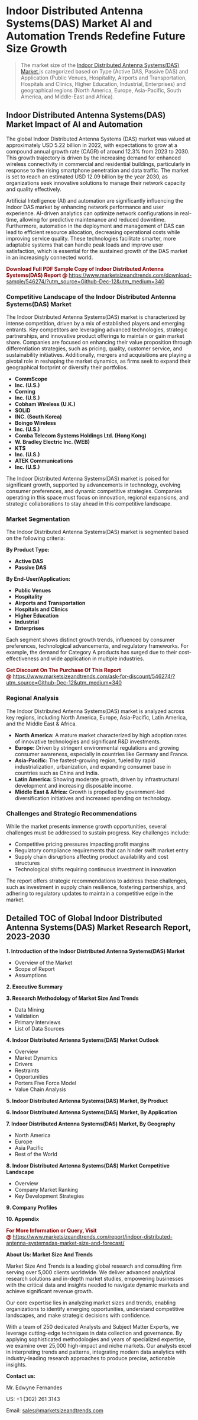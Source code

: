 <H1>Indoor Distributed Antenna Systems(DAS) Market AI and Automation Trends Redefine Future Size Growth</H1><blockquote><p>The market size of the <a href="https://www.marketsizeandtrends.com/download-sample/546274/?utm_source=Github-Dec-12&amp;utm_medium=340" target="_blank">Indoor Distributed Antenna Systems(DAS) Market </a>is categorized based on Type (Active DAS, Passive DAS) and Application (Public Venues, Hospitality, Airports and Transportation, Hospitals and Clinics, Higher Education, Industrial, Enterprises) and geographical regions (North America, Europe, Asia-Pacific, South America, and Middle-East and Africa).</p></blockquote><p><h2>Indoor Distributed Antenna Systems(DAS) Market Impact of AI and Automation</h2><p>The global Indoor Distributed Antenna Systems (DAS) market was valued at approximately USD 5.22 billion in 2022, with expectations to grow at a compound annual growth rate (CAGR) of around 12.3% from 2023 to 2030. This growth trajectory is driven by the increasing demand for enhanced wireless connectivity in commercial and residential buildings, particularly in response to the rising smartphone penetration and data traffic. The market is set to reach an estimated USD 12.09 billion by the year 2030, as organizations seek innovative solutions to manage their network capacity and quality effectively.</p><p>Artificial Intelligence (AI) and automation are significantly influencing the Indoor DAS market by enhancing network performance and user experience. AI-driven analytics can optimize network configurations in real-time, allowing for predictive maintenance and reduced downtime. Furthermore, automation in the deployment and management of DAS can lead to efficient resource allocation, decreasing operational costs while improving service quality. These technologies facilitate smarter, more adaptable systems that can handle peak loads and improve user satisfaction, which is essential for the sustained growth of the DAS market in an increasingly connected world.</p></p><p><strong><span style="color: #800000;">Download Full PDF Sample Copy of Indoor Distributed Antenna Systems(DAS) Report @</span>&nbsp;</strong><a href="https://www.marketsizeandtrends.com/download-sample/546274/?utm_source=Github-Dec-12&amp;utm_medium=340">https://www.marketsizeandtrends.com/download-sample/546274/?utm_source=Github-Dec-12&amp;utm_medium=340</a></p><h3>Competitive Landscape of the Indoor Distributed Antenna Systems(DAS) Market</h3><p>The Indoor Distributed Antenna Systems(DAS) market is characterized by intense competition, driven by a mix of established players and emerging entrants. Key competitors are leveraging advanced technologies, strategic partnerships, and innovative product offerings to maintain or gain market share. Companies are focused on enhancing their value proposition through differentiation strategies, such as pricing, quality, customer service, and sustainability initiatives. Additionally, mergers and acquisitions are playing a pivotal role in reshaping the market dynamics, as firms seek to expand their geographical footprint or diversify their portfolios.</p><p><strong><p><ul><li>CommScope </li><li> Inc. (U.S.) </li><li> Corning </li><li> Inc. (U.S.) </li><li> Cobham Wireless (U.K.) </li><li> SOLiD </li><li> INC. (South Korea) </li><li> Boingo Wireless </li><li> Inc. (U.S.) </li><li> Comba Telecom Systems Holdings Ltd. (Hong Kong) </li><li> W. Bradley Electric Inc. (WEB) </li><li> KTS </li><li> Inc. (U.S.) </li><li> ATEK Communications </li><li> Inc. (U.S.)</p></li></ul></p></strong></p><p>The Indoor Distributed Antenna Systems(DAS) market is poised for significant growth, supported by advancements in technology, evolving consumer preferences, and dynamic competitive strategies. Companies operating in this space must focus on innovation, regional expansions, and strategic collaborations to stay ahead in this competitive landscape.</p><h3>Market Segmentation</h3><p>The Indoor Distributed Antenna Systems(DAS) market is segmented based on the following criteria:</p><p><strong>By Product Type:</strong></p><p><strong><p><ul><li>Active DAS </li><li> Passive DAS</p></li></ul></p></strong></p><p><strong>By End-User/Application:</strong></p><p><strong><p><ul><li>Public Venues </li><li> Hospitality </li><li> Airports and Transportation </li><li> Hospitals and Clinics </li><li> Higher Education </li><li> Industrial </li><li> Enterprises</p></li></ul></p></strong></p><p>Each segment shows distinct growth trends, influenced by consumer preferences, technological advancements, and regulatory frameworks. For example, the demand for Category A products has surged due to their cost-effectiveness and wide application in multiple industries.</p><p><strong><span style="color: #800000;">Get Discount On The Purchase Of This Report @&nbsp;</span></strong><a href="https://www.marketsizeandtrends.com/ask-for-discount/546274/?utm_source=Github-Dec-12&amp;utm_medium=340">https://www.marketsizeandtrends.com/ask-for-discount/546274/?utm_source=Github-Dec-12&amp;utm_medium=340</a></p><h3>Regional Analysis</h3><p>The Indoor Distributed Antenna Systems(DAS) market is analyzed across key regions, including North America, Europe, Asia-Pacific, Latin America, and the Middle East &amp; Africa.</p><ul><li><strong>North America:</strong> A mature market characterized by high adoption rates of innovative technologies and significant R&amp;D investments.</li><li><strong>Europe:</strong> Driven by stringent environmental regulations and growing consumer awareness, especially in countries like Germany and France.</li><li><strong>Asia-Pacific:</strong> The fastest-growing region, fueled by rapid industrialization, urbanization, and expanding consumer base in countries such as China and India.</li><li><strong>Latin America:</strong> Showing moderate growth, driven by infrastructural development and increasing disposable income.</li><li><strong>Middle East &amp; Africa:</strong> Growth is propelled by government-led diversification initiatives and increased spending on technology.</li></ul><h3>Challenges and Strategic Recommendations</h3><p>While the market presents immense growth opportunities, several challenges must be addressed to sustain progress. Key challenges include:</p><ul><li>Competitive pricing pressures impacting profit margins</li><li>Regulatory compliance requirements that can hinder swift market entry</li><li>Supply chain disruptions affecting product availability and cost structures</li><li>Technological shifts requiring continuous investment in innovation</li></ul><p>The report offers strategic recommendations to address these challenges, such as investment in supply chain resilience, fostering partnerships, and adhering to regulatory updates to maintain a competitive edge in the market.</p><h2>Detailed TOC of Global Indoor Distributed Antenna Systems(DAS) Market Research Report, 2023-2030</h2><p><strong>1. Introduction of the Indoor Distributed Antenna Systems(DAS) Market</strong></p><ul><li>Overview of the Market</li><li>Scope of Report</li><li>Assumptions&nbsp;</li></ul><p><strong>2. Executive Summary</strong></p><p><strong>3. Research Methodology of <strong>Market Size And Trends</strong></strong></p><ul><li>Data Mining</li><li>Validation</li><li>Primary Interviews</li><li>List of Data Sources&nbsp;</li></ul><p><strong>4. Indoor Distributed Antenna Systems(DAS) Market Outlook</strong></p><ul><li>Overview</li><li>Market Dynamics</li><li>Drivers</li><li>Restraints</li><li>Opportunities</li><li>Porters Five Force Model</li><li>Value Chain Analysis&nbsp;</li></ul><p><strong>5. Indoor Distributed Antenna Systems(DAS) Market, By Product</strong></p><p><strong>6. Indoor Distributed Antenna Systems(DAS) Market, By Application</strong></p><p><strong>7. Indoor Distributed Antenna Systems(DAS) Market, By Geography</strong></p><ul><li>North America</li><li>Europe</li><li>Asia Pacific</li><li>Rest of the World&nbsp;</li></ul><p><strong>8. Indoor Distributed Antenna Systems(DAS) Market Competitive Landscape</strong></p><ul><li>Overview</li><li>Company Market Ranking</li><li>Key Development Strategies&nbsp;</li></ul><p><strong>9. Company Profiles</strong></p><p><strong>10. Appendix</strong></p><p><strong><span style="color: #800000;">For More Information or Query, Visit @&nbsp;</span></strong><a href="https://www.marketsizeandtrends.com/report/indoor-distributed-antenna-systemsdas-market-size-and-forecast/">https://www.marketsizeandtrends.com/report/indoor-distributed-antenna-systemsdas-market-size-and-forecast/</a></p><p></p><p><strong>About Us:&nbsp;Market Size And Trends</strong></p><p>Market Size And Trends&nbsp;is a leading global research and consulting firm serving over 5,000 clients worldwide. We deliver advanced analytical research solutions and in-depth market studies, empowering businesses with the critical data and insights needed to navigate dynamic markets and achieve significant revenue growth.</p><p>Our core expertise lies in analyzing market sizes and trends, enabling organizations to identify emerging opportunities, understand competitive landscapes, and make strategic decisions with confidence.</p><p>With a team of 250 dedicated Analysts and Subject Matter Experts, we leverage cutting-edge techniques in data collection and governance. By applying sophisticated methodologies and years of specialized expertise, we examine over 25,000 high-impact and niche markets. Our analysts excel in interpreting trends and patterns, integrating modern data analytics with industry-leading research approaches to produce precise, actionable insights.</p><p><strong>Contact us:</strong></p><p>Mr. Edwyne Fernandes</p><p>US: +1 (302) 261 3143</p><p>Email: <a href="mailto:sales@marketsizeandtrends.com">sales@marketsizeandtrends.com</a>&nbsp;</p>
